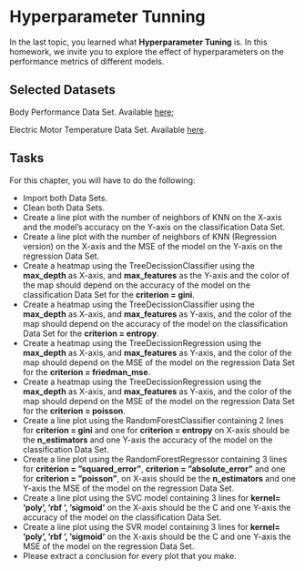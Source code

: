 # Hyperparameter Tunning

In the last topic, you learned what **Hyperparameter Tuning** is. In this homework, we invite you to explore the effect of hyperparameters on the performance metrics of different models.

## Selected Datasets

Body Performance Data Set. Available [here](https://bit.ly/3FBtYWu);

Electric Motor Temperature Data Set. Available [here](https://bit.ly/3UuvaPV).

## Tasks

For this chapter, you will have to do the following:

- Import both Data Sets.
- Clean both Data Sets.
- Create a line plot with the number of neighbors of KNN on the X-axis and the model’s accuracy on the Y-axis on the classification Data Set.
- Create a line plot with the number of neighbors of KNN (Regression version) on the X-axis and the MSE of the model on the Y-axis on the regression Data Set.
- Create a heatmap using the TreeDecissionClassifier using the **max_depth** as X-axis, and **max_features** as the Y-axis and the color of the map should depend on the accuracy of the model on the classification Data Set for the **criterion = gini**.
- Create a heatmap using the TreeDecissionClassifier using the **max_depth** as X-axis, and **max_features** as Y-axis, and the color of the map should depend on the accuracy of the model on the classification Data Set for the **criterion = entropy**.
- Create a heatmap using the TreeDecissionRegression using the **max_depth** as X-axis, and **max_features** as Y-axis, and the color of the map should depend on the MSE of the model on the regression Data Set for the **criterion = friedman_mse**.
- Create a heatmap using the TreeDecissionRegression using the **max_depth** as X-axis, and **max_features** as Y-axis, and the color of the map should depend on the MSE of the model on the regression Data Set for the **criterion = poisson**.
- Create a line plot using the RandomForestClassifier containing 2 lines for **criterion = gini** and one for **criterion = entropy** on X-axis should be the **n_estimators** and one Y-axis the accuracy of the model on the classification Data Set.
- Create a line plot using the RandomForestRegressor containing 3 lines for **criterion = ”squared_error”**, **criterion = ”absolute_error”** and one for **criterion = ”poisson”**, on X-axis should be the **n_estimators** and one Y-axis the MSE of the model on the regression Data Set.
- Create a line plot using the SVC model containing 3 lines for **kernel= ’poly’, ’rbf ’, ’sigmoid’** on the X-axis should be the C and one Y-axis the accuracy of the model on the classification Data Set.
- Create a line plot using the SVR model containing 3 lines for **kernel= ’poly’, ’rbf ’, ’sigmoid’** on the X-axis should be the C and one Y-axis the MSE of the model on the regression Data Set.
- Please extract a conclusion for every plot that you make.
